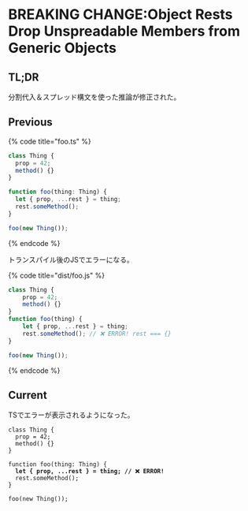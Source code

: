 # BREAKING CHANGE:Object Rests Drop Unspreadable Members from Generic Objects

## TL;DR

分割代入＆スプレッド構文を使った推論が修正された。

## Previous

{% code title="foo.ts" %}
```typescript
class Thing {
  prop = 42;
  method() {}
}

function foo(thing: Thing) {
  let { prop, ...rest } = thing;
  rest.someMethod();
}

foo(new Thing());
```
{% endcode %}

トランスパイル後のJSでエラーになる。

{% code title="dist/foo.js" %}
```javascript
class Thing {
    prop = 42;
    method() {}
}
function foo(thing) {
    let { prop, ...rest } = thing;
    rest.someMethod(); // ❌ ERROR! rest === {}
}

foo(new Thing());
```
{% endcode %}

## Current

TSでエラーが表示されるようになった。

<pre class="language-typescript"><code class="lang-typescript">class Thing {
  prop = 42;
  method() {}
}

function foo(thing: Thing) {
<strong>  let { prop, ...rest } = thing; // ❌ ERROR!
</strong>  rest.someMethod();
}

foo(new Thing());
</code></pre>
